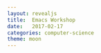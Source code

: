```yaml
---
layout: revealjs
title:  Emacs Workshop
date:   2017-02-17
categories: computer-science
theme: moon
---
```



<section data-markdown>
<script type="text/template">

# Emacs Workshop

content

</script>
</section>

<section data-markdown>
<script type="text/template">

welcome!

</script>
</section>
